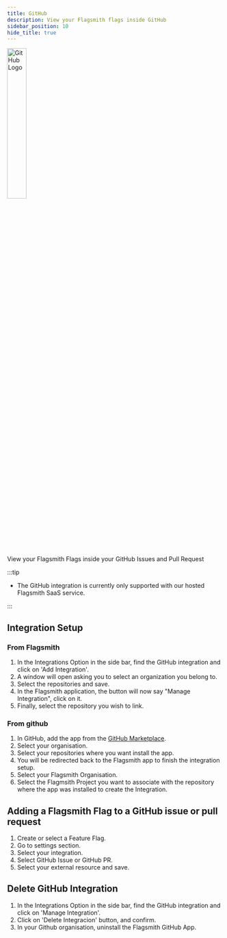 ```yaml
---
title: GitHub
description: View your Flagsmith flags inside GitHub
sidebar_position: 10
hide_title: true
---
```


<img src="/img/integrations/github/github-logo.svg" alt="GitHub Logo" width="30%" height="30%"/>

View your Flagsmith Flags inside your GitHub Issues and Pull Request

:::tip

- The GitHub integration is currently only supported with our hosted Flagsmith SaaS service.

:::

## Integration Setup

### From Flagsmith

1. In the Integrations Option in the side bar, find the GitHub integration and click on 'Add Integration'.
2. A window will open asking you to select an organization you belong to.
3. Select the repositories and save.
4. In the Flagsmith application, the button will now say "Manage Integration", click on it.
5. Finally, select the repository you wish to link.

### From github

1. In GitHub, add the app from the [GitHub Marketplace](https://github.com/apps/flagsmith).
2. Select your organisation.
3. Select your repositories where you want install the app.
4. You will be redirected back to the Flagsmith app to finish the integration setup.
5. Select your Flagsmith Organisation.
6. Select the Flagmsith Project you want to associate with the repository where the app was installed to create the
   Integration.

## Adding a Flagsmith Flag to a GitHub issue or pull request

1. Create or select a Feature Flag.
2. Go to settings section.
3. Select your integration.
4. Select GitHub Issue or GitHub PR.
5. Select your external resource and save.

## Delete GitHub Integration

1. In the Integrations Option in the side bar, find the GitHub integration and click on 'Manage Integration'.
2. Click on 'Delete Integracion' button, and confirm.
3. In your Github organisation, uninstall the Flagsmith GitHub App.
